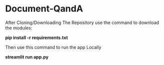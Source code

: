 # Document-QandA

After Cloning/Downloading The Repository use the command to download the modules:

**pip install -r requirements.txt**

Then use this command to run the app Locally
  
**streamlit run app.py**

